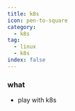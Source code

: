 ```yaml
---
title: k8s
icon: pen-to-square
category:
  - k8s
tag:
  - linux
  - k8s
index: false
---
```


### what
* play with k8s

<AutoCatalog />